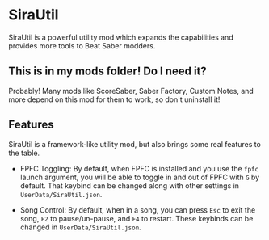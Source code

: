 # SiraUtil

SiraUtil is a powerful utility mod which expands the capabilities and provides more tools to Beat Saber modders.

## This is in my mods folder! Do I need it?

Probably! Many mods like ScoreSaber, Saber Factory, Custom Notes, and more depend on this mod for them to work, so don't uninstall it!

## Features

SiraUtil is a framework-like utility mod, but also brings some real features to the table.

- FPFC Toggling: By default, when FPFC is installed and you use the `fpfc` launch argument, you will be able to toggle in and out of FPFC with `G` by default. That keybind can be changed along with other settings in `UserData/SiraUtil.json`.

- Song Control: By default, when in a song, you can press `Esc` to exit the song, `F2` to pause/un-pause, and `F4` to restart. These keybinds can be changed in `UserData/SiraUtil.json`.
